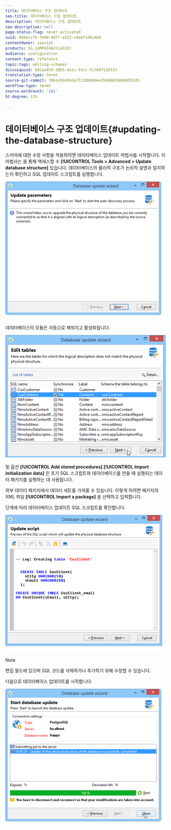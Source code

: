 ```yaml
---
title: 데이터베이스 구조 업데이트
seo-title: 데이터베이스 구조 업데이트
description: 데이터베이스 구조 업데이트
seo-description: null
page-status-flag: never-activated
uuid: 084dcc7b-f890-4dff-a322-c9a8f1d614b8
contentOwner: sauviat
products: SG_CAMPAIGN/CLASSIC
audience: configuration
content-type: reference
topic-tags: editing-schemas
discoiquuid: b82ae459-30b5-4a1c-91cc-5c7b8f128333
translation-type: tm+mt
source-git-commit: 70b143445b2e77128b9404e35d96b39694d55335
workflow-type: tm+mt
source-wordcount: '141'
ht-degree: 11%

---
```



# 데이터베이스 구조 업데이트{#updating-the-database-structure}

스키마에 대한 수정 사항을 적용하려면 데이터베이스 업데이트 마법사를 시작합니다. 이 마법사는 을 통해 액세스할 수 **[!UICONTROL Tools > Advanced > Update database structure]** 있습니다. 데이터베이스의 물리적 구조가 논리적 설명과 일치하는지 확인하고 SQL 업데이트 스크립트를 실행합니다.

![](assets/d_ncs_integration_schema_update.png)

데이터베이스의 모듈은 자동으로 채워지고 활성화됩니다.

![](assets/d_ncs_integration_schema_update_select.png)

및 옵션 **[!UICONTROL Add stored procedures]** **[!UICONTROL Import initialization data]** 은 초기 SQL 스크립트와 데이터베이스를 만들 때 실행되는 데이터 패키지를 실행하는 데 사용됩니다.

외부 데이터 패키지에서 데이터 세트를 가져올 수 있습니다. 이렇게 하려면 패키지의 XML 파일 **[!UICONTROL Import a package]** 을 선택하고 입력합니다.

단계에 따라 데이터베이스 업데이트 SQL 스크립트를 확인합니다.

![](assets/d_ncs_integration_schema_update2.png)

>[!NOTE]
>
>편집 필드에 있으며 SQL 코드를 삭제하거나 추가하기 위해 수정할 수 있습니다.

다음으로 데이터베이스 업데이트를 시작합니다.

![](assets/d_ncs_integration_schema_update3.png)

